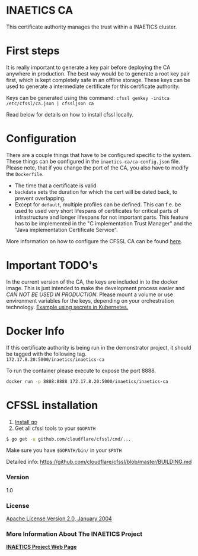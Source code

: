 # INAETICS CA

This certificate authority manages the trust within a INAETICS cluster.

# First steps
It is really important to generate a key pair before deploying the CA anywhere in production.  The best way would be to generate a root key pair first, which is kept completely safe in an offline storage.  These keys can be used to generate a intermediate certificate for this certificate authority.

Keys can be generated using this command:
`cfssl genkey -initca /etc/cfssl/ca.json | cfssljson ca`

Read below for details on how to install cfssl locally.

# Configuration
There are a couple things that have to be configured specific to the system. These things can be configured in the `inaetics-ca/ca-config.json` file. Please note, that if you change the port of the CA, you also have to modify the `Dockerfile`.
  - The time that a certificate is valid
  - `backdate` sets the duration for which the cert will be dated back, to prevent overlapping.
  - Except for `default`, multiple profiles can be defined. This can f.e. be used to used very short lifespans of certificates for critical parts of infrastructure and longer lifespans for not important parts. This feature has to be implemented in the "C implementation Trust Manager" and the "Java implementation Certificate Service".

More information on how to configure the CFSSL CA can be found [here](https://github.com/cloudflare/cfssl/blob/master/README.md).

# Important TODO's
In the current version of the CA, the keys are included in to the docker image. This is just intended to make the development process easier and *CAN NOT BE USED IN PRODUCTION*. Please mount a volume or use environment variables for the keys, depending on your orchestration technology. [Example using secrets in Kubernetes.](http://kubernetes.io/docs/user-guide/secrets/)

# Docker Info
If this certificate authority is being run in the demonstrator project, it should be tagged with the following tag.  
`172.17.8.20:5000/inaetics/inaetics-ca`

To run the container please execute to expose the port 8888.
```sh
docker run -p 8888:8888 172.17.8.20:5000/inaetics/inaetics-ca
```

# CFSSL installation
1. [Install go](https://golang.org/dl/)  
2. Get all cfssl tools to your `$GOPATH`  
```sh
$ go get -u github.com/cloudflare/cfssl/cmd/...
```
Make sure you have `$GOPATH/bin/` in your `$PATH`

Detailed info: https://github.com/cloudflare/cfssl/blob/master/BUILDING.md

### Version
1.0

### License
[Apache License Version 2.0, January 2004]

### More Information About The INAETICS Project
**[INAETICS Project Web Page]**

[//]: # (date: April, 2016 author: INAETICS Project Team, Martin Gaida)

   [Apache License Version 2.0, January 2004]: <https://github.com/INAETICS/Documentation/blob/master/LICENSE>
   [INAETICS Project Web Page]: <http://www.inaetics.org/>
